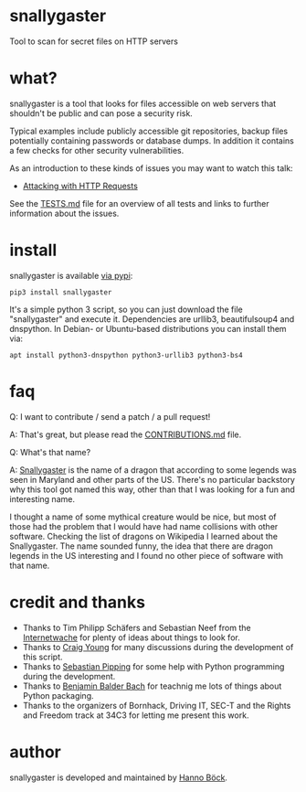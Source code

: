 # snallygaster
Tool to scan for secret files on HTTP servers

what?
=====

snallygaster is a tool that looks for files accessible on web servers that shouldn't be public
and can pose a security risk.

Typical examples include publicly accessible git repositories, backup files potentially containing
passwords or database dumps. In addition it contains a few checks for other security vulnerabilities.

As an introduction to these kinds of issues you may want to watch this talk:
* [Attacking with HTTP Requests](https://www.youtube.com/watch?v=Bppr9rbmwz4)

See the [TESTS.md](TESTS.md) file for an overview of all tests and links to further information
about the issues.

install
=======

snallygaster is available [via pypi](https://pypi.python.org/pypi/snallygaster):

```
pip3 install snallygaster
```

It's a simple python 3 script, so you can just download the file "snallygaster"
and execute it. Dependencies are urllib3, beautifulsoup4 and dnspython. In
Debian- or Ubuntu-based distributions you can install them via:

```
apt install python3-dnspython python3-urllib3 python3-bs4
```

faq
===

Q: I want to contribute / send a patch / a pull request!

A: That's great, but please read the [CONTRIBUTIONS.md](CONTRIBUTIONS.md) file.

Q: What's that name?

A: [Snallygaster](https://en.wikipedia.org/wiki/Snallygaster) is the name of a dragon that
according to some legends was seen in Maryland and other parts of the US. There's no particular
backstory why this tool got named this way, other than that I was looking for a fun and
interesting name.

I thought a name of some mythical creature would be nice, but most of those had the problem
that I would have had name collisions with other software. Checking the list of dragons on
Wikipedia I learned about the Snallygaster. The name sounded funny, the idea that there are
dragon legends in the US interesting and I found no other piece of software with that name.

credit and thanks
=================

* Thanks to Tim Philipp Schäfers and Sebastian Neef from the
  [Internetwache](https://www.internetwache.org/) for plenty of ideas about things to look
  for.
* Thanks to [Craig Young](https://secur3.us/) for many discussions during the
  development of this script.
* Thanks to [Sebastian Pipping](https://blog.hartwork.org/) for some help with Python
  programming during the development.
* Thanks to [Benjamin Balder Bach](https://overtag.dk/) for teachnig me lots of
  things about Python packaging.
* Thanks to the organizers of Bornhack, Driving IT, SEC-T and the Rights and Freedom track at
  34C3 for letting me present this work.

author
======

snallygaster is developed and maintained by [Hanno Böck](https://hboeck.de/).
